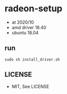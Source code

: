 # radeon-setup
* at 2020/10
* amd driver 18.40
* ubuntu 18.04 

## run
```
sudo sh install_driver.sh
```
## LICENSE
* MIT, See LICENSE
